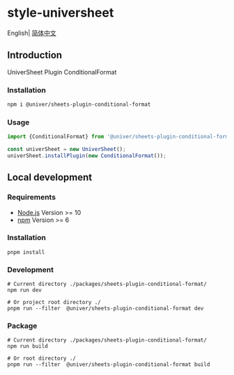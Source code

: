 # style-universheet

English| [简体中文](./README-zh.md)

## Introduction

UniverSheet Plugin ConditionalFormat

### Installation

```bash
npm i @univer/sheets-plugin-conditional-format
```

### Usage

```js
import {ConditionalFormat} from '@univer/sheets-plugin-conditional-format'

const univerSheet = new UniverSheet();
univerSheet.installPlugin(new ConditionalFormat());
```

## Local development

### Requirements

-   [Node.js](https://nodejs.org/en/) Version >= 10
-   [npm](https://www.npmjs.com/) Version >= 6

### Installation

```
pnpm install
```

### Development

```
# Current directory ./packages/sheets-plugin-conditional-format/
npm run dev

# Or project root directory ./
pnpm run --filter  @univer/sheets-plugin-conditional-format dev
```

### Package

```
# Current directory ./packages/sheets-plugin-conditional-format/
npm run build

# Or root directory ./
pnpm run --filter  @univer/sheets-plugin-conditional-format build
```

